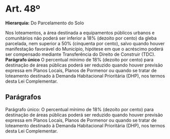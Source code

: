 # Art. 48º

**Hierarquia:** Do Parcelamento do Solo

Nos loteamentos, a área destinada a equipamentos públicos urbanos e comunitários não poderá ser inferior a 18% (dezoito por cento) da gleba parcelada, nem superior a 50% (cinquenta por cento), salvo quando houver manifestação favorável do Município, hipótese em que o acréscimo poderá ser compensado mediante Transferência do Direito de Construir (TDC).
**Parágrafo único** O percentual mínimo de 18% (dezoito por cento) para destinação de áreas públicas poderá ser reduzido quando houver previsão expressa em Planos Locais, Planos de Pormenor ou quando se tratar de loteamento destinado à Demanda Habitacional Prioritária (DHP), nos termos desta Lei Complementar.

## Parágrafos
Parágrafo único: O percentual mínimo de 18% (dezoito por cento) para destinação de áreas públicas poderá ser reduzido quando houver previsão expressa em Planos Locais, Planos de Pormenor ou quando se tratar de loteamento destinado à Demanda Habitacional Prioritária (DHP), nos termos desta Lei Complementar.




